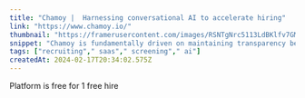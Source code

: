 ```yaml
---
title: "Chamoy |  Harnessing conversational AI to accelerate hiring"
link: "https://www.chamoy.io/"
thumbnail: "https://framerusercontent.com/images/RSNTgNrc5113LdBKlfv7GM0a0c0.svg"
snippet: "Chamoy is fundamentally driven on maintaining transparency between the recruiter, candidate, and the AI on how interviews take place for the future of work. As a result, organizations can now build skills-based teams faster and fairer than ever at scale."
tags: ["recruiting"," saas"," screening"," ai"]
createdAt: 2024-02-17T20:34:02.575Z
---
```

Platform is free for 1 free hire
